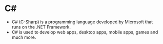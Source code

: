 # C#
- C# (C-Sharp) is a programming language developed by Microsoft that runs on the .NET Framework.
- C# is used to develop web apps, desktop apps, mobile apps, games and much more.
